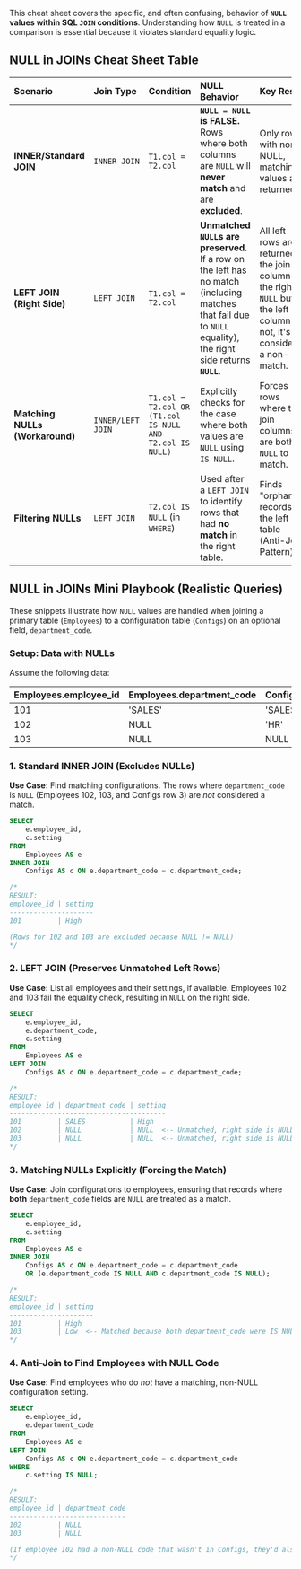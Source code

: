 This cheat sheet covers the specific, and often confusing, behavior of **`NULL` values within SQL `JOIN` conditions**. Understanding how `NULL` is treated in a comparison is essential because it violates standard equality logic.

## NULL in JOINs Cheat Sheet Table

| Scenario | Join Type | Condition | NULL Behavior | Key Result |
| :--- | :--- | :--- | :--- | :--- |
| **INNER/Standard JOIN** | `INNER JOIN` | `T1.col = T2.col` | **`NULL = NULL` is FALSE.** Rows where both columns are `NULL` will **never match** and are **excluded**. | Only rows with non-NULL, matching values are returned. |
| **LEFT JOIN (Right Side)** | `LEFT JOIN` | `T1.col = T2.col` | **Unmatched `NULL`s are preserved.** If a row on the left has no match (including matches that fail due to `NULL` equality), the right side returns **`NULL`**. | All left rows are returned. If the join column on the right is `NULL` but the left column is not, it's considered a non-match. |
| **Matching NULLs (Workaround)** | `INNER/LEFT JOIN` | `T1.col = T2.col OR (T1.col IS NULL AND T2.col IS NULL)` | Explicitly checks for the case where both values are `NULL` using `IS NULL`. | Forces rows where the join columns are both `NULL` to match. |
| **Filtering NULLs** | `LEFT JOIN` | `T2.col IS NULL` (in `WHERE`) | Used after a `LEFT JOIN` to identify rows that had **no match** in the right table. | Finds "orphan" records in the left table (Anti-Join Pattern). |

## NULL in JOINs Mini Playbook (Realistic Queries)

These snippets illustrate how `NULL` values are handled when joining a primary table (`Employees`) to a configuration table (`Configs`) on an optional field, `department_code`.

### Setup: Data with NULLs

Assume the following data:

| Employees.employee\_id | Employees.department\_code | Configs.department\_code | Configs.setting |
| :--- | :--- | :--- | :--- |
| 101 | 'SALES' | 'SALES' | High |
| 102 | NULL | 'HR' | Medium |
| 103 | NULL | NULL | Low |

### 1\. Standard INNER JOIN (Excludes NULLs)

**Use Case:** Find matching configurations. The rows where `department_code` is `NULL` (Employees 102, 103, and Configs row 3) are *not* considered a match.

```sql
SELECT
    e.employee_id,
    c.setting
FROM
    Employees AS e
INNER JOIN
    Configs AS c ON e.department_code = c.department_code;

/*
RESULT:
employee_id | setting
---------------------
101         | High

(Rows for 102 and 103 are excluded because NULL != NULL)
*/
```

### 2\. LEFT JOIN (Preserves Unmatched Left Rows)

**Use Case:** List all employees and their settings, if available. Employees 102 and 103 fail the equality check, resulting in `NULL` on the right side.

```sql
SELECT
    e.employee_id,
    e.department_code,
    c.setting
FROM
    Employees AS e
LEFT JOIN
    Configs AS c ON e.department_code = c.department_code;

/*
RESULT:
employee_id | department_code | setting
---------------------------------------
101         | SALES           | High
102         | NULL            | NULL  <-- Unmatched, right side is NULL
103         | NULL            | NULL  <-- Unmatched, right side is NULL
*/
```

### 3\. Matching NULLs Explicitly (Forcing the Match)

**Use Case:** Join configurations to employees, ensuring that records where **both** `department_code` fields are `NULL` are treated as a match.

```sql
SELECT
    e.employee_id,
    c.setting
FROM
    Employees AS e
INNER JOIN
    Configs AS c ON e.department_code = c.department_code
    OR (e.department_code IS NULL AND c.department_code IS NULL);

/*
RESULT:
employee_id | setting
---------------------
101         | High
103         | Low  <-- Matched because both department_code were IS NULL
*/
```

### 4\. Anti-Join to Find Employees with NULL Code

**Use Case:** Find employees who do *not* have a matching, non-NULL configuration setting.

```sql
SELECT
    e.employee_id,
    e.department_code
FROM
    Employees AS e
LEFT JOIN
    Configs AS c ON e.department_code = c.department_code
WHERE
    c.setting IS NULL;

/*
RESULT:
employee_id | department_code
-----------------------------
102         | NULL
103         | NULL

(If employee 102 had a non-NULL code that wasn't in Configs, they'd also be here)
*/
```
